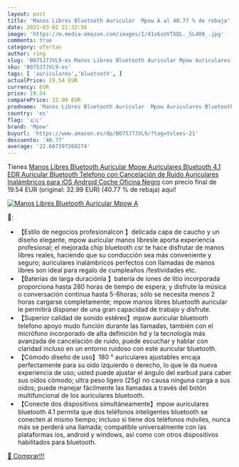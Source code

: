 ```yaml
---
layout: post
title: 'Manos Libres Bluetooth Auricular  Mpow A al 40.77 % de rebaja'
date: 2021-03-02 21:32:56
image: 'https://m.media-amazon.com/images/I/41v6sUVTXQL._SL400_.jpg'
comments: true
category: ofertas
author: ring
slug: 'B075J7JVL9-es Manos Libres Bluetooth Auricular Mpow Auriculares...'
sku: 'B075J7JVL9-es'
tags: [ 'auriculares','bluetooth', ]
actualPrice: 19.54 EUR
currency: EUR
price: 19.54
comparePrice: 32.99 EUR
prodname: 'Manos Libres Bluetooth Auricular  Mpow Auriculares Bluetooth 4.1 EDR Auricular Bluetooth Telefono con Cancelación de Ruido  Auriculares Inalámbricos para iOS Android Coche Oficina  Negro'
country: 'es'
flag: '🇪🇸'
brand: 'Mpow'
buyurl: 'https://www.amazon.es/dp/B075J7JVL9/?tag=tolees-21'
descuento: '40.77'
average: '22.667397260274'
---
```


Tienes [Manos Libres Bluetooth Auricular  Mpow Auriculares Bluetooth 4.1 EDR Auricular Bluetooth Telefono con Cancelación de Ruido  Auriculares Inalámbricos para iOS Android Coche Oficina  Negro](https://www.amazon.es/dp/B075J7JVL9/?tag=tolees-21) con precio final de  19.54 EUR (original: 32.99 EUR) (40.77 %  de rebaja) aqui!

[![Manos Libres Bluetooth Auricular  Mpow A](https://m.media-amazon.com/images/I/41v6sUVTXQL._SL400_.jpg)](https://www.amazon.es/dp/B075J7JVL9/?tag=tolees-21)

🔎:

- 【Estilo de negocios profesionalcon 】delicada capa de caucho y un diseño elegante, mpow auricular manos libresle aporta experiencia profesional; el mejorada chip bluetooth csr te hace disfrutar de manos libres reales, haciendo que su conducción sea más conveniente y seguro; auriculares inalámbricos perfectos con llamadas de manos libres son ideal para regalo de cumpleaños /festividades etc.
- 【Baterías de larga duraciónla 】batería de iones de litio incorporada proporciona hasta 280 horas de tiempo de espera; y disfrute la música o conversación continua hasta 5-6horas; sólo se necesita menos 2 horas cargarse completamente; mpow manos libres bluetooth auricular le permitirá disponer de una gran capacidad de trabajo y disfrute.
- 【Superior calidad de sonido estéreo】mpow auricular bluetooth telefono apoyo mudo función durante las llamadas, también con el micrófono incorporado de alta definición hd y la tecnología más avanzada de cancelación de ruido, puede escuchar y hablar con claridad incluso en un entorno ruidoso con este auricular bluetooth.
- 【Cómodo diseño de uso】180 ° auriculares ajustables encaja perfectamente para su oído izquierdo o derecho, lo que le da nueva experiencia de uso; usted puede ajustar el ángulo del earbud para caber sus oídos cómodo; ultra peso ligero (25g) no causa ninguna carga a sus oídos; puede manejar fácilmente las llamadas a través del botón multifuncional de los auriculares bluetooth.
- 【Conecte dos dispositivos simultáneamente】mpow auriculares bluetooth 4.1 permita que dos teléfonos inteligentes bluetooth se conecten al mismo tiempo; incluso si tiene dos teléfonos móviles, nunca más se perderá una llamada; compatible universalmente con las plataformas ios, android y windows, así como con otros dispositivos habilitados para bluetooth.

[🛒 Comprar!!!](https://www.amazon.es/dp/B075J7JVL9/?tag=tolees-21)
